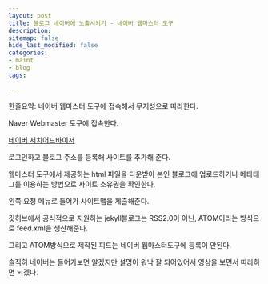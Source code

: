 ```yaml
---
layout: post
title: 블로그 네이버에 노출시키기 - 네이버 웹마스터 도구
description: 
sitemap: false
hide_last_modified: false
categories:
- maint
- blog
tags: 

---
```

한줄요약: 네이버 웹마스터 도구에 접속해서 무지성으로 따라한다.

Naver Webmaster 도구에 접속한다.

[네이버 서치어드바이저](https://searchadvisor.naver.com/)

로그인하고 블로그 주소를 등록해 사이트를 추가해 준다.

웹마스터 도구에서 제공하는 html 파일을 다운받아 본인 블로그에 업로드하거나 메타태그를 이용하는 방법으로 사이트 소유권을 확인한다.

왼쪽 요청 메뉴로 들어가 사이트맵을 제출해준다.

깃허브에서 공식적으로 지원하는 jekyll블로그는 RSS2.0이 아닌, ATOM이라는 방식으로 feed.xml을 생산해준다.

그리고 ATOM방식으로 제작된 피드는 네이버 웹마스터도구에 등록이 안된다.

솔직히 네이버는 들어가보면 알겠지만 설명이 워낙 잘 되어있어서 영상을 보면서 따라하면 되겠다.